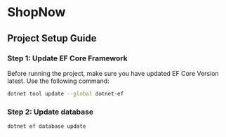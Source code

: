 # ShopNow
## Project Setup Guide

### Step 1: Update EF Core Framework
Before running the project, make sure you have updated EF Core Version latest. Use the following command:

```sh
dotnet tool update --global dotnet-ef
```
### Step 2: Update database
```sh
dotnet ef database update

